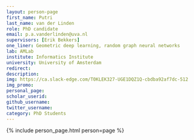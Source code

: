 ```yaml
---
layout: person-page
first_name: Putri 
last_name: van der Linden
role: PhD candidate
email: p.a.vanderlinden@uva.nl
supervisors: [Erik Bekkers]
one_liner: Geometric deep learning, random graph neural networks
lab: AMLab
institute: Informatics Institute
university: University of Amsterdam
redirect: 
description: 
img: https://ca.slack-edge.com/T0KLEK327-UGE1DQZ1Q-cbdba92af7dc-512
img_promo: 
personal_page: 
scholar_userid: 
github_username: 
twitter_username: 
category: PhD Students
---
```


{% include person_page.html person=page %}
